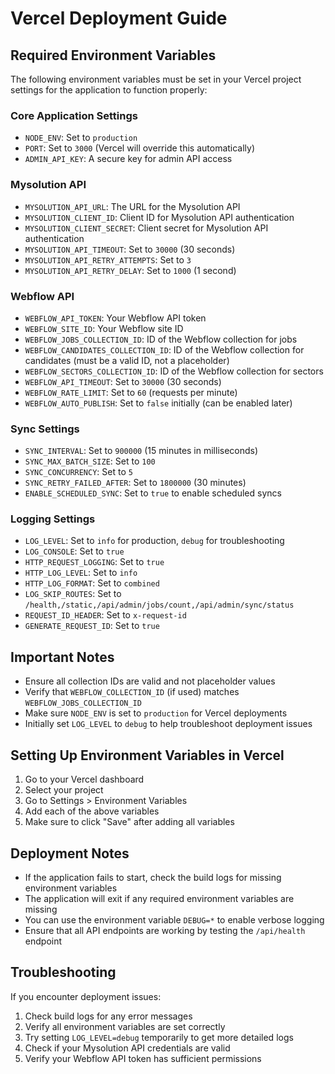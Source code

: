 # Vercel Deployment Guide

## Required Environment Variables

The following environment variables must be set in your Vercel project settings for the application to function properly:

### Core Application Settings
- `NODE_ENV`: Set to `production`
- `PORT`: Set to `3000` (Vercel will override this automatically)
- `ADMIN_API_KEY`: A secure key for admin API access

### Mysolution API
- `MYSOLUTION_API_URL`: The URL for the Mysolution API
- `MYSOLUTION_CLIENT_ID`: Client ID for Mysolution API authentication
- `MYSOLUTION_CLIENT_SECRET`: Client secret for Mysolution API authentication
- `MYSOLUTION_API_TIMEOUT`: Set to `30000` (30 seconds)
- `MYSOLUTION_API_RETRY_ATTEMPTS`: Set to `3`
- `MYSOLUTION_API_RETRY_DELAY`: Set to `1000` (1 second)

### Webflow API
- `WEBFLOW_API_TOKEN`: Your Webflow API token
- `WEBFLOW_SITE_ID`: Your Webflow site ID
- `WEBFLOW_JOBS_COLLECTION_ID`: ID of the Webflow collection for jobs
- `WEBFLOW_CANDIDATES_COLLECTION_ID`: ID of the Webflow collection for candidates (must be a valid ID, not a placeholder)
- `WEBFLOW_SECTORS_COLLECTION_ID`: ID of the Webflow collection for sectors
- `WEBFLOW_API_TIMEOUT`: Set to `30000` (30 seconds)
- `WEBFLOW_RATE_LIMIT`: Set to `60` (requests per minute)
- `WEBFLOW_AUTO_PUBLISH`: Set to `false` initially (can be enabled later)

### Sync Settings
- `SYNC_INTERVAL`: Set to `900000` (15 minutes in milliseconds)
- `SYNC_MAX_BATCH_SIZE`: Set to `100` 
- `SYNC_CONCURRENCY`: Set to `5`
- `SYNC_RETRY_FAILED_AFTER`: Set to `1800000` (30 minutes)
- `ENABLE_SCHEDULED_SYNC`: Set to `true` to enable scheduled syncs

### Logging Settings
- `LOG_LEVEL`: Set to `info` for production, `debug` for troubleshooting
- `LOG_CONSOLE`: Set to `true`
- `HTTP_REQUEST_LOGGING`: Set to `true`
- `HTTP_LOG_LEVEL`: Set to `info`
- `HTTP_LOG_FORMAT`: Set to `combined`
- `LOG_SKIP_ROUTES`: Set to `/health,/static,/api/admin/jobs/count,/api/admin/sync/status`
- `REQUEST_ID_HEADER`: Set to `x-request-id`
- `GENERATE_REQUEST_ID`: Set to `true`

## Important Notes

- Ensure all collection IDs are valid and not placeholder values
- Verify that `WEBFLOW_COLLECTION_ID` (if used) matches `WEBFLOW_JOBS_COLLECTION_ID`
- Make sure `NODE_ENV` is set to `production` for Vercel deployments
- Initially set `LOG_LEVEL` to `debug` to help troubleshoot deployment issues

## Setting Up Environment Variables in Vercel

1. Go to your Vercel dashboard
2. Select your project
3. Go to Settings > Environment Variables
4. Add each of the above variables
5. Make sure to click "Save" after adding all variables

## Deployment Notes

- If the application fails to start, check the build logs for missing environment variables
- The application will exit if any required environment variables are missing
- You can use the environment variable `DEBUG=*` to enable verbose logging
- Ensure that all API endpoints are working by testing the `/api/health` endpoint

## Troubleshooting

If you encounter deployment issues:

1. Check build logs for any error messages
2. Verify all environment variables are set correctly
3. Try setting `LOG_LEVEL=debug` temporarily to get more detailed logs
4. Check if your Mysolution API credentials are valid
5. Verify your Webflow API token has sufficient permissions 